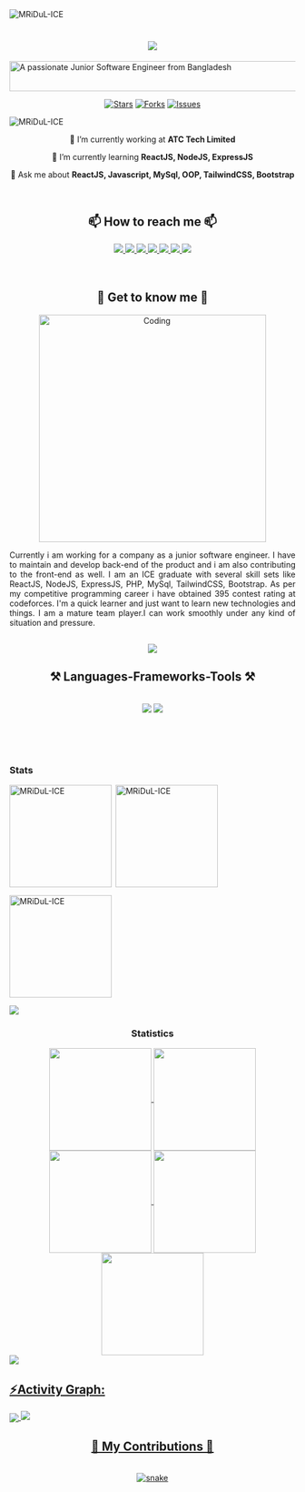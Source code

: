 <img src="https://media.licdn.com/dms/image/v2/D5616AQFUhWpRhhsV9Q/profile-displaybackgroundimage-shrink_350_1400/profile-displaybackgroundimage-shrink_350_1400/0/1729078598958?e=1734566400&v=beta&t=fJY4xNdowmDDQAQLesjEtAlMXQWSHfgb0b5DokQMIo4" alt="MRiDuL-ICE" />
<h1 align="center">
    <img src="https://readme-typing-svg.herokuapp.com/?font=Lobster&size=35&center=true&vCenter=true&width=500&height=70&duration=4000&lines=Hi+There!+👋;+I'm+Md.+Abdul+Wahab!;&color=6A0DAD"/>
</h1>

<a href="https://cooltext.com"><img src="https://images.cooltext.com/5712082.png" width="3390" height="53" alt="A passionate Junior Software Engineer from Bangladesh " /></a>
<br>
<div align="center">

[![Stars](https://img.shields.io/github/stars/MRiDuL-ICE/github-profile-trophy)](https://github.com/MRiDuL-ICE/github-profile-trophy/stargazers)
[![Forks](https://img.shields.io/github/forks/MRiDuL-ICE/github-profile-trophy)](https://github.com/MRiDuL-ICE/github-profile-trophy/network/members)
[![Issues](https://img.shields.io/github/issues/MRiDuL-ICE/github-profile-trophy)](https://github.com/MRiDuL-ICE/github-profile-trophy/issues)
</div>
<p align="left"> <img src="https://komarev.com/ghpvc/?username=MRiDuL-ICE&label=Profile%20views&color=0e75b6&style=flat" alt="MRiDuL-ICE" /> </p>
<div align="center">
 
 🔭 I’m currently working at **ATC Tech Limited**
 
 🌱 I’m currently learning **ReactJS, NodeJS, ExpressJS**

💬 Ask me about **ReactJS, Javascript, MySql, OOP, TailwindCSS, Bootstrap**


 </div>
 <br>
<h2 align="center">📫 How to reach me 📫 </h2> 
<div align="center"> 
  <a href="mailto:abdulwahab22400@gmail.com">
    <img src="https://img.shields.io/badge/Gmail-333333?style=for-the-badge&logo=gmail&logoColor=red" />
  </a>
  <a href="https://www.linkedin.com/in/wahabmridul-ice/" target="_blank">
    <img src="https://img.shields.io/badge/LinkedIn-0077B5?style=for-the-badge&logo=linkedin&logoColor=white" />
  </a>
  <a href="https://portfoliomridul.netlify.app" target="_blank">
     <img src="https://img.shields.io/badge/Portfolio-FF5722?style=for-the-badge&logo=todoist&logoColor=white" /> 
  </a>
  <a href="https://github.com/your-github-username" target="_blank">
    <img src="https://img.shields.io/badge/GitHub-333333?style=for-the-badge&logo=github&logoColor=white" />
  </a>
  <a href="https://www.facebook.com/your-facebook-username" target="_blank">
    <img src="https://img.shields.io/badge/Facebook-1877F2?style=for-the-badge&logo=facebook&logoColor=white" />
  </a>
  <a href="https://dev.to/your-devto-username" target="_blank">
    <img src="https://img.shields.io/badge/Dev.to-0A0A0A?style=for-the-badge&logo=dev.to&logoColor=white" />
  </a>
  <a href="https://codeforces.com/profile/your-codeforces-username" target="_blank">
    <img src="https://img.shields.io/badge/Codeforces-00A1DB?style=for-the-badge&logo=codeforces&logoColor=white" />
  </a>
</div>
<br>
<br>

<h2 align="center">🤝 Get to know me 🤝</h2>
<p align="center">
  <img alt="Coding" width="400" src="https://miro.medium.com/v2/resize:fit:1400/1*yw0TnheAGN-LPneDaTlaxw.gif">
</p>
<p align="justify">Currently i am working for a company as a junior software engineer. I have to maintain and develop back-end of
the product and i am also contributing to the front-end as well. I am an ICE graduate with several skill sets like
ReactJS, NodeJS, ExpressJS, PHP, MySql, TailwindCSS, Bootstrap. As per my competitive programming career i
have obtained 395 contest rating at codeforces. I'm a quick learner and just want to learn new technologies and
things. I am a mature team player.I can work smoothly under any kind of situation and pressure.</p>
<h2 align="center"></h2>
<p align="center"> <a href="https://github.com/ryo-ma/github-profile-trophy"><img src="https://github-profile-trophy.vercel.app/?username=MRiDuL-ICE&theme=radical&&include_all_commits=true&count_private=true" /></a> </p>





<h2 align="center">⚒️ Languages-Frameworks-Tools ⚒️</h2>
<br/>
<div align="center">
    <img src="https://skillicons.dev/icons?i=react,nodejs,javascript,express,mongodb,bootstrap,html,css,vscode,github,tailwind,git,postman" />
     <img src="https://skillicons.dev/icons?i=cpp,java,mysql,php" />
</div>

<br><br><br>
<h3 align="left">Stats</h3>
<img align="left" height="180em" src="https://github-readme-stats.vercel.app/api/top-langs/?username=MRiDuL-ICE&layout=compact&theme=react" alt='MRiDuL-ICE' />

<p>&nbsp;<img align="center" height="180em" src="https://github-readme-stats.vercel.app/api?username=MRiDuL-ICE&show_icons=true&locale=en&theme=algolia" alt="MRiDuL-ICE" /></p>

<p><img align="center" height="180em" src="https://github-readme-streak-stats.herokuapp.com/?user=MRiDuL-ICE&theme=algolia" alt="MRiDuL-ICE" /></p>

<img src="https://user-images.githubusercontent.com/73097560/115834477-dbab4500-a447-11eb-908a-139a6edaec5c.gif"><h3 align="center">Statistics</h3>
<div align="center">
<a href="https://github.com/MRiDuL-ICE">
<img align="center" src="http://github-profile-summary-cards.vercel.app/api/cards/stats?username=MRiDuL-ICE&theme=algolia" height="180em" />
<img align="center" src="http://github-profile-summary-cards.vercel.app/api/cards/most-commit-language?username=MRiDuL-ICE&theme=algolia" height="180em" />
<img align="center" src="http://github-profile-summary-cards.vercel.app/api/cards/repos-per-language?username=MRiDuL-ICE&theme=algolia" height="180em" />
<img align="center" src="http://github-profile-summary-cards.vercel.app/api/cards/productive-time?username=MRiDuL-ICE&theme=2077" height="180em" />
<img align="center" src="http://github-profile-summary-cards.vercel.app/api/cards/profile-details?username=MRiDuL-ICE&theme=2077" height="180em" />
</div>
<img src="https://user-images.githubusercontent.com/73097560/115834477-dbab4500-a447-11eb-908a-139a6edaec5c.gif"><h2 align="left">⚡Activity Graph:</h2>
<img align="center" src="https://github-readme-activity-graph.vercel.app/graph?username=MRiDuL-ICE&theme=react-dark"/>

<img src="https://raw.githubusercontent.com/Trilokia/Trilokia/379277808c61ef204768a61bbc5d25bc7798ccf1/bottom_header.svg" />

<div align="center">
  <h2>🐍 My Contributions 🐍</h2>
  <br>
  <div align="center">
  <img  src="https://github.com/MRiDuL-ICE/contribution-cal-snake/blob/master/animation/snake.gif"
       alt="snake" />
</div>
  <br/><br/><br/>
</div>

  

